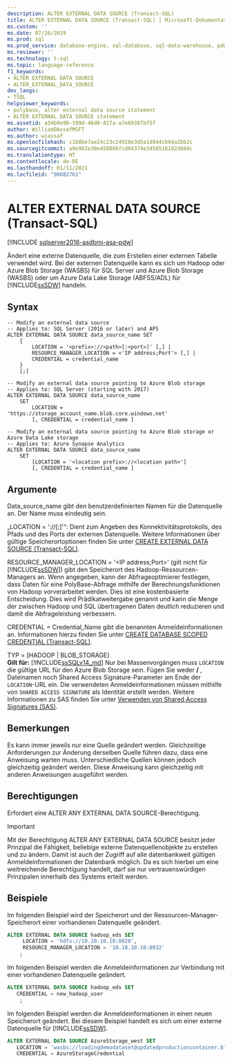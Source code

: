 ```yaml
---
description: ALTER EXTERNAL DATA SOURCE (Transact-SQL)
title: ALTER EXTERNAL DATA SOURCE (Transact-SQL) | Microsoft-Dokumentation
ms.custom: ''
ms.date: 07/26/2019
ms.prod: sql
ms.prod_service: database-engine, sql-database, sql-data-warehouse, pdw
ms.reviewer: ''
ms.technology: t-sql
ms.topic: language-reference
f1_keywords:
- ALTER EXTERNAL DATA SOURCE
- ALTER_EXTERNAL_DATA_SOURCE
dev_langs:
- TSQL
helpviewer_keywords:
- polybase, alter external data source statement
- ALTER EXTERNAL DATA SOURCE statement
ms.assetid: a34b9e90-199d-46d0-817a-a7e69387bf5f
author: WilliamDAssafMSFT
ms.author: wiassaf
ms.openlocfilehash: c168be7ae24c23c24920e3d5a1d844cb84a2bb2c
ms.sourcegitcommit: a9e982e30e458866fcd64374e3458516182d604c
ms.translationtype: HT
ms.contentlocale: de-DE
ms.lasthandoff: 01/11/2021
ms.locfileid: "98082761"
---
```

# <a name="alter-external-data-source-transact-sql"></a>ALTER EXTERNAL DATA SOURCE (Transact-SQL)
[!INCLUDE [sqlserver2016-asdbmi-asa-pdw](../../includes/applies-to-version/sqlserver2016-asdbmi-asa-pdw.md)]

  Ändert eine externe Datenquelle, die zum Erstellen einer externen Tabelle verwendet wird. Bei der externen Datenquelle kann es sich um Hadoop oder Azure Blob Storage (WASBS) für SQL Server und Azure Blob Storage (WASBS) oder um Azure Data Lake Storage (ABFSS/ADL) für [!INCLUDE[ssSDW](../../includes/sssdwfull-md.md)] handeln. 

## <a name="syntax"></a>Syntax  

```syntaxsql
-- Modify an external data source
-- Applies to: SQL Server (2016 or later) and APS
ALTER EXTERNAL DATA SOURCE data_source_name SET
    {   
        LOCATION = '<prefix>://<path>[:<port>]' [,] |
        RESOURCE_MANAGER_LOCATION = <'IP address;Port'> [,] |
        CREDENTIAL = credential_name
    }  
    [;]  

-- Modify an external data source pointing to Azure Blob storage
-- Applies to: SQL Server (starting with 2017)
ALTER EXTERNAL DATA SOURCE data_source_name
    SET
        LOCATION = 'https://storage_account_name.blob.core.windows.net'
        [, CREDENTIAL = credential_name ] 

-- Modify an external data source pointing to Azure Blob storage or Azure Data Lake storage
-- Applies to: Azure Synapse Analytics
ALTER EXTERNAL DATA SOURCE data_source_name
    SET
        [LOCATION = '<location prefix>://<location path>']
        [, CREDENTIAL = credential_name ] 
```

## <a name="arguments"></a>Argumente  
 Data_source_name gibt den benutzerdefinierten Namen für die Datenquelle an. Der Name muss eindeutig sein.

 „LOCATION = '<prefix>://<path>[:<port>]'“: Dient zum Angeben des Konnektivitätsprotokolls, des Pfads und des Ports der externen Datenquelle. Weitere Informationen über gültige Speicherortoptionen finden Sie unter [CREATE EXTERNAL DATA SOURCE &#40;Transact-SQL&#41;](create-external-data-source-transact-sql.md#location--prefixpathport).

 RESOURCE_MANAGER_LOCATION = '\<IP address;Port>' (gilt nicht für [!INCLUDE[ssSDW](../../includes/sssdwfull-md.md)]) gibt den Speicherort des Hadoop-Ressourcen-Managers an. Wenn angegeben, kann der Abfrageoptimierer festlegen, dass Daten für eine PolyBase-Abfrage mithilfe der Berechnungsfunktionen von Hadoop vorverarbeitet werden. Dies ist eine kostenbasierte Entscheidung. Dies wird Prädikatweitergabe genannt und kann die Menge der zwischen Hadoop und SQL übertragenen Daten deutlich reduzieren und damit die Abfrageleistung verbessern.

 CREDENTIAL = Credential_Name gibt die benannten Anmeldeinformationen an. Informationen hierzu finden Sie unter [CREATE DATABASE SCOPED CREDENTIAL &#40;Transact-SQL&#41;](../../t-sql/statements/create-database-scoped-credential-transact-sql.md).

TYP = [HADOOP | BLOB_STORAGE]   
**Gilt für:** [!INCLUDE[ssSQLv14_md](../../includes/sssqlv14-md.md)]
Nur bei Massenvorgängen muss `LOCATION` die gültige URL für den Azure Blob Storage sein. Fügen Sie weder **/** , Dateinamen noch Shared Access Signature-Parameter am Ende der `LOCATION`-URL ein.
Die verwendeten Anmeldeinformationen müssen mithilfe von `SHARED ACCESS SIGNATURE` als Identität erstellt werden. Weitere Informationen zu SAS finden Sie unter [Verwenden von Shared Access Signatures (SAS)](/azure/storage/storage-dotnet-shared-access-signature-part-1).

  

## <a name="remarks"></a>Bemerkungen
 Es kann immer jeweils nur eine Quelle geändert werden. Gleichzeitige Anforderungen zur Änderung derselben Quelle führen dazu, dass eine Anweisung warten muss. Unterschiedliche Quellen können jedoch gleichzeitig geändert werden. Diese Anweisung kann gleichzeitig mit anderen Anweisungen ausgeführt werden.

## <a name="permissions"></a>Berechtigungen  
 Erfordert eine ALTER ANY EXTERNAL DATA SOURCE-Berechtigung.
 > [!IMPORTANT]  
 > Mit der Berechtigung ALTER ANY EXTERNAL DATA SOURCE besitzt jeder Prinzipal die Fähigkeit, beliebige externe Datenquellenobjekte zu erstellen und zu ändern. Damit ist auch der Zugriff auf alle datenbankweit gültigen Anmeldeinformationen der Datenbank möglich. Da es sich hierbei um eine weitreichende Berechtigung handelt, darf sie nur vertrauenswürdigen Prinzipalen innerhalb des Systems erteilt werden.


## <a name="examples"></a>Beispiele  
 Im folgenden Beispiel wird der Speicherort und der Ressourcen-Manager-Speicherort einer vorhandenen Datenquelle geändert.

```sql  
ALTER EXTERNAL DATA SOURCE hadoop_eds SET
     LOCATION = 'hdfs://10.10.10.10:8020',
     RESOURCE_MANAGER_LOCATION = '10.10.10.10:8032'
    ;
```

 Im folgenden Beispiel werden die Anmeldeinformationen zur Verbindung mit einer vorhandenen Datenquelle geändert.

```sql 
ALTER EXTERNAL DATA SOURCE hadoop_eds SET
   CREDENTIAL = new_hadoop_user
    ;
```
 Im folgenden Beispiel werden die Anmeldeinformationen in einen neuen Speicherort geändert. Bei diesem Beispiel handelt es sich um einer externe Datenquelle für [!INCLUDE[ssSDW](../../includes/sssdwfull-md.md)]. 

```sql  
ALTER EXTERNAL DATA SOURCE AzureStorage_west SET
   LOCATION = 'wasbs://loadingdemodataset@updatedproductioncontainer.blob.core.windows.net',
   CREDENTIAL = AzureStorageCredential
```